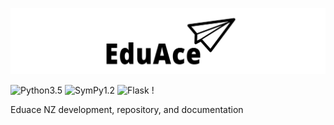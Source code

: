 ![Image](https://github.com/odrusso/eduace/blob/master/docs/resources/logo_small.png)

![Python3.5](https://img.shields.io/badge/python-3.6-brightgreen.svg) ![SymPy1.2](https://img.shields.io/badge/SymPy-1.2-brightgreen.svg) ![Flask](https://img.shields.io/badge/flask-1.0.2-brightgreen.svg) !

Eduace NZ development, repository, and documentation
